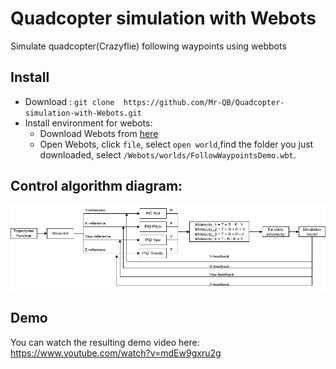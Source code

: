 # Quadcopter simulation with Webots
Simulate quadcopter(Crazyflie) following waypoints using webbots
## Install 
* Download : ```git clone 
https://github.com/Mr-QB/Quadcopter-simulation-with-Webots.git```
* Install environment for webots:
    * Download Webots from [here](https://cyberbotics.com/)
    * Open Webots, click ```file```, select ```open world```,find the folder you just downloaded, select ```/Webots/worlds/FollowWaypointsDemo.wbt```.
## Control algorithm diagram:
![Image](Image/image_1.png)



## Demo
You can watch the resulting demo video here: https://www.youtube.com/watch?v=mdEw9gxru2g
